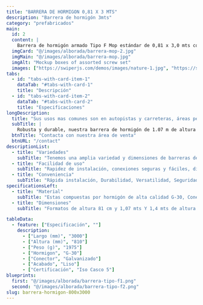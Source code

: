 ```yaml
---
title: "BARRERA DE HORMIGON 0,81 X 3 MTS"
description: "Barrera de hormigón 3mts"
category: "prefabricados"
main:
  id: 2
  content: |
    Barrera de hormigón armado Tipo F Mop estándar de 0,81 x 3,0 mts con conector galvanizado, Cumple con la normativa de seguridad vial, resistente y duradera. Utilizada principalmente en carreras y autopistas. Como también en usos secundarios de delimitar áreas, zonas de trabajos. Recomendables para zonas de tráfico entre 70km a 120km (hr).
  imgCard: "@/images/alborada/barrera-mop-2.jpg"
  imgMain: "@/images/alborada/barrera-mop.jpg"
  imgAlt: "Mockup boxes of assorted screw set"
  images: ["https://swiperjs.com/demos/images/nature-1.jpg", "https://swiperjs.com/demos/images/nature-2.jpg", "https://swiperjs.com/demos/images/nature-3.jpg", "https://swiperjs.com/demos/images/nature-4.jpg"]
tabs:
  - id: "tabs-with-card-item-1"
    dataTab: "#tabs-with-card-1"
    title: "Descripción"
  - id: "tabs-with-card-item-2"
    dataTab: "#tabs-with-card-2"
    title: "Especificaciones"
longDescription:
  title: "Sus usos mas comunes son en autopistas y carreteras, áreas peatonales, cortes de transito entre otros."
  subTitle: |
    Robusta y durable, nuestra barrera de hormigón de 1.07 m de altura y 3 m de longitud es perfecta para controlar el tráfico, aumentar la seguridad en obras y eventos, y delimitar zonas. Fabricada con hormigón de primera calidad, ofrece estabilidad excepcional y resistencia a impactos y condiciones climáticas adversas. Fácil de instalar, es ideal para uso inmediato en cualquier entorno.
  btnTitle: "Contacta con nuestra área de venta"
  btnURL: "/contact"
descriptionList:
  - title: "Variedades"
    subTitle: "Tenemos una amplia variedad y dimensiones de barreras de hormigón para adaptarse a las diversas aplicaciones y espacios."
  - title: "Facilidad de uso"
    subTitle: "Rapidez de instalación, conexiones seguras y fáciles, diseño ergonómico."
  - title: "Conveniencia"
    subTitle: "Rápida instalación, Durabilidad, Versatilidad, Seguridad y reutilizables."
specificationsLeft:
  - title: "Material"
    subTitle: "Estas compuestas por hormigón de alta calidad G-30, Conectores Galvanizados y Acero estriado."
  - title: "Dimensiones"
    subTitle: "Formatos de altura 81 cm y 1,07 mts Y 1,4 mts de altura."

tableData:
  - feature: ["Especificación", ""]
    description:
      - ["Largo (mm)", "3000"]
      - ["Altura (mm)", "810"]
      - ["Peso (g)", "1975"]
      - ["Hormigon", "G-30"]
      - ["Conector", "Galvanizado"]
      - ["Acabado", "Liso"]
      - ["Certificación", "Iso Casco 5"]
blueprints:
  first: "@/images/alborada/barrera-tipo-f1.png"
  second: "@/images/alborada/barrera-tipo-f2.png"
slug: barrera-hormigon-800x3000
---
```

